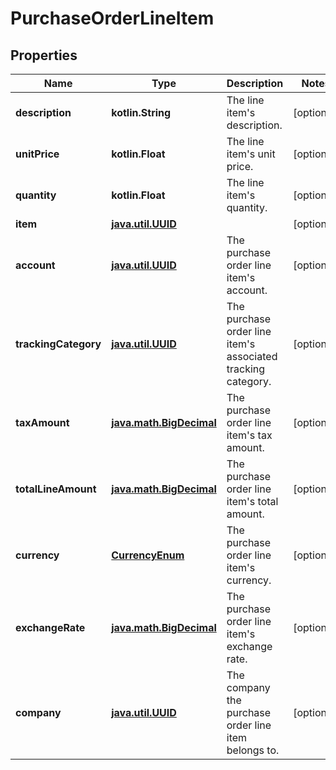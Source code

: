 
# PurchaseOrderLineItem

## Properties
Name | Type | Description | Notes
------------ | ------------- | ------------- | -------------
**description** | **kotlin.String** | The line item&#39;s description. |  [optional]
**unitPrice** | **kotlin.Float** | The line item&#39;s unit price. |  [optional]
**quantity** | **kotlin.Float** | The line item&#39;s quantity. |  [optional]
**item** | [**java.util.UUID**](java.util.UUID.md) |  |  [optional]
**account** | [**java.util.UUID**](java.util.UUID.md) | The purchase order line item&#39;s account. |  [optional]
**trackingCategory** | [**java.util.UUID**](java.util.UUID.md) | The purchase order line item&#39;s associated tracking category. |  [optional]
**taxAmount** | [**java.math.BigDecimal**](java.math.BigDecimal.md) | The purchase order line item&#39;s tax amount. |  [optional]
**totalLineAmount** | [**java.math.BigDecimal**](java.math.BigDecimal.md) | The purchase order line item&#39;s total amount. |  [optional]
**currency** | [**CurrencyEnum**](CurrencyEnum.md) | The purchase order line item&#39;s currency. |  [optional]
**exchangeRate** | [**java.math.BigDecimal**](java.math.BigDecimal.md) | The purchase order line item&#39;s exchange rate. |  [optional]
**company** | [**java.util.UUID**](java.util.UUID.md) | The company the purchase order line item belongs to. |  [optional]



